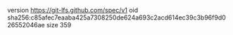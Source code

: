 version https://git-lfs.github.com/spec/v1
oid sha256:c85afec7eaaba425a7308250de624a693c2acd614ec39c3b96f9d026552046ae
size 359

